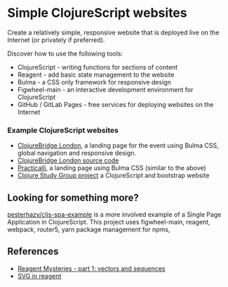 # Simple ClojureScript websites

Create a relatively simple, responsive website that is deployed live on the Internet (or privately if preferred).

Discover how to use the following tools:

- ClojureScript - writing functions for sections of content
- Reagent - add basic state management to the website
- Bulma - a CSS only framework for responsive design
- Figwheel-main - an interactive development environment for ClojureScript
- GitHub / GitLab Pages - free services for deploying websites on the Internet


### Example ClojureScript websites
* [ClojureBridge London](https://clojurebridgelondon.github.io/), a landing page for the event using Bulma CSS, global navigation and responsive design.
* [ClojureBridge London source code](https://github.com/ClojureBridgeLondon/clojurebridge-landing-page)
* [Practicalli](https://practicalli.github.io/), a landing page using Bulma CSS (similar to the above)
* [Clojure Study Group project](https://github.com/practicalli/clojure-study-group-website) a ClojureScript and bootstrap website


## Looking for something more?

[pesterhazy/cljs-spa-example](https://github.com/pesterhazy/cljs-spa-example.git) is a more involved example of a Single Page Application in ClojureScript.  This project uses figwheel-main, reagent, webpack, router5, yarn package management for npms,


## References
* [Reagent Mysteries - part 1: vectors and sequences](https://presumably.de/reagent-mysteries-part-1-vectors-and-sequences.html)
* [SVG in reagent](https://www.mattgreer.org/articles/embedding-svg-into-a-reagent-component/)
